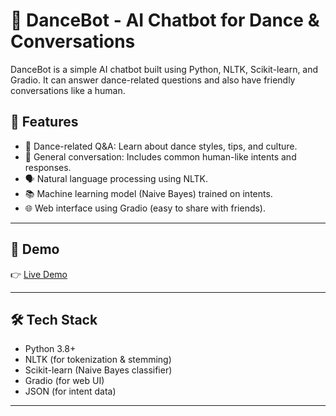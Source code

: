 # 💬 DanceBot - AI Chatbot for Dance & Conversations

DanceBot is a simple AI chatbot built using Python, NLTK, Scikit-learn, and Gradio. It can answer dance-related questions and also have friendly conversations like a human.

## 🧠 Features

- 💃 Dance-related Q&A: Learn about dance styles, tips, and culture.
- 🧍 General conversation: Includes common human-like intents and responses.
- 🗣️ Natural language processing using NLTK.
- 📚 Machine learning model (Naive Bayes) trained on intents.
- 🌐 Web interface using Gradio (easy to share with friends).

---

## 🚀 Demo

👉 [Live Demo](https://12761ff8ca8424fbcf.gradio.live)

---

## 🛠️ Tech Stack

- Python 3.8+
- NLTK (for tokenization & stemming)
- Scikit-learn (Naive Bayes classifier)
- Gradio (for web UI)
- JSON (for intent data)

---
